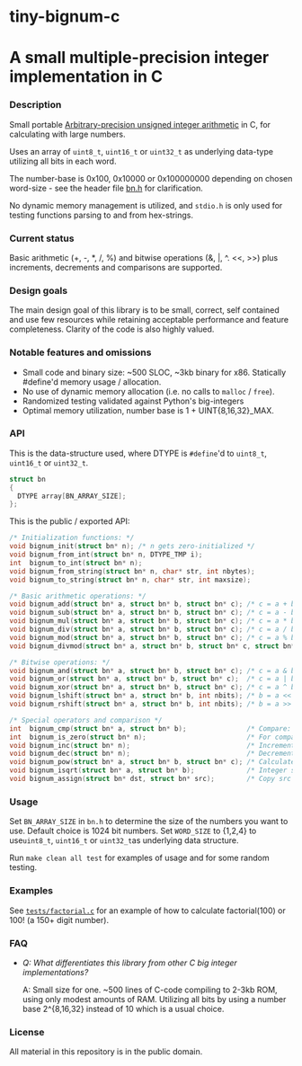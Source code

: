 # tiny-bignum-c
# A small multiple-precision integer implementation in C
### Description
Small portable [Arbitrary-precision unsigned integer arithmetic](https://en.wikipedia.org/wiki/Arbitrary-precision_arithmetic) in C, for calculating with large numbers.

Uses an array of `uint8_t`, `uint16_t` or `uint32_t` as underlying data-type utilizing all bits in each word.

The number-base is 0x100, 0x10000 or 0x100000000 depending on chosen word-size - see the header file [bn.h](https://github.com/kokke/tiny-bignum-c/blob/master/bn.h) for clarification.

No dynamic memory management is utilized, and `stdio.h` is only used for testing functions parsing to and from hex-strings.


### Current status

Basic arithmetic (+, -, *, /, %) and bitwise operations (&, |, ^. <<, >>) plus increments, decrements and comparisons are supported. 


### Design goals
The main design goal of this library is to be small, correct, self contained and use few resources while retaining acceptable performance and feature completeness. Clarity of the code is also highly valued.


### Notable features and omissions
- Small code and binary size: ~500 SLOC, ~3kb binary for x86. Statically #define'd memory usage / allocation.
- No use of dynamic memory allocation (i.e. no calls to `malloc` / `free`).
- Randomized testing validated against Python's big-integers
- Optimal memory utilization, number base is 1 + UINT{8,16,32}_MAX.


### API
This is the data-structure used, where DTYPE is `#define`'d to `uint8_t`, `uint16_t` or `uint32_t`.
```C
struct bn
{
  DTYPE array[BN_ARRAY_SIZE];
};
```

This is the public / exported API:
```C
/* Initialization functions: */
void bignum_init(struct bn* n); /* n gets zero-initialized */
void bignum_from_int(struct bn* n, DTYPE_TMP i);
int  bignum_to_int(struct bn* n);
void bignum_from_string(struct bn* n, char* str, int nbytes);
void bignum_to_string(struct bn* n, char* str, int maxsize);

/* Basic arithmetic operations: */
void bignum_add(struct bn* a, struct bn* b, struct bn* c); /* c = a + b */
void bignum_sub(struct bn* a, struct bn* b, struct bn* c); /* c = a - b */
void bignum_mul(struct bn* a, struct bn* b, struct bn* c); /* c = a * b */
void bignum_div(struct bn* a, struct bn* b, struct bn* c); /* c = a / b */
void bignum_mod(struct bn* a, struct bn* b, struct bn* c); /* c = a % b */
void bignum_divmod(struct bn* a, struct bn* b, struct bn* c, struct bn* d); /* c = a/b, d = a%b */

/* Bitwise operations: */
void bignum_and(struct bn* a, struct bn* b, struct bn* c); /* c = a & b */
void bignum_or(struct bn* a, struct bn* b, struct bn* c);  /* c = a | b */
void bignum_xor(struct bn* a, struct bn* b, struct bn* c); /* c = a ^ b */
void bignum_lshift(struct bn* a, struct bn* b, int nbits); /* b = a << nbits */
void bignum_rshift(struct bn* a, struct bn* b, int nbits); /* b = a >> nbits */

/* Special operators and comparison */
int  bignum_cmp(struct bn* a, struct bn* b);               /* Compare: returns LARGER, EQUAL or SMALLER */
int  bignum_is_zero(struct bn* n);                         /* For comparison with zero */
void bignum_inc(struct bn* n);                             /* Increment: add one to n */
void bignum_dec(struct bn* n);                             /* Decrement: subtract one from n */
void bignum_pow(struct bn* a, struct bn* b, struct bn* c); /* Calculate a^b -- e.g. 2^10 => 1024 */
void bignum_isqrt(struct bn* a, struct bn* b);             /* Integer square root -- e.g. isqrt(5) => 2*/
void bignum_assign(struct bn* dst, struct bn* src);        /* Copy src into dst -- dst := src */
```
    
### Usage

Set `BN_ARRAY_SIZE` in `bn.h` to determine the size of the numbers you want to use. Default choice is 1024 bit numbers.
Set `WORD_SIZE` to {1,2,4} to use`uint8_t`, `uint16_t` or `uint32_t`as underlying data structure.

Run `make clean all test` for examples of usage and for some random testing.


### Examples

See [`tests/factorial.c`](https://github.com/kokke/tiny-bignum-c/blob/master/tests/factorial.c) for an example of how to calculate factorial(100) or 100! (a 150+ digit number).


### FAQ
- *Q: What differentiates this library from other C big integer implementations?*

  A: Small size for one. ~500 lines of C-code compiling to 2-3kb ROM, using only modest amounts of RAM.
     Utilizing all bits by using a number base 2^{8,16,32} instead of 10 which is a usual choice.


### License
All material in this repository is in the public domain.

